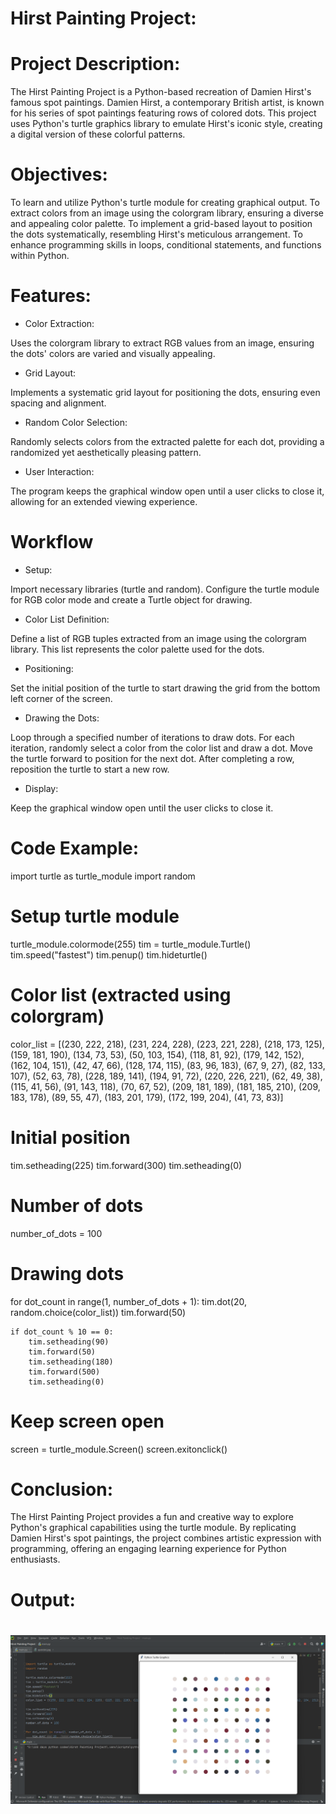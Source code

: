 # Hirst Painting Project:

# Project Description:

The Hirst Painting Project is a Python-based recreation of Damien Hirst's famous spot paintings. Damien Hirst, a contemporary British artist, is known for his series of spot paintings featuring rows of colored dots. This project uses Python's turtle graphics library to emulate Hirst's iconic style, creating a digital version of these colorful patterns.

# Objectives:

To learn and utilize Python's turtle module for creating graphical output.
To extract colors from an image using the colorgram library, ensuring a diverse and appealing color palette.
To implement a grid-based layout to position the dots systematically, resembling Hirst's meticulous arrangement.
To enhance programming skills in loops, conditional statements, and functions within Python.

# Features:

- Color Extraction:

Uses the colorgram library to extract RGB values from an image, ensuring the dots' colors are varied and visually appealing.

- Grid Layout:

Implements a systematic grid layout for positioning the dots, ensuring even spacing and alignment.

- Random Color Selection:

Randomly selects colors from the extracted palette for each dot, providing a randomized yet aesthetically pleasing pattern.

- User Interaction:

The program keeps the graphical window open until a user clicks to close it, allowing for an extended viewing experience.

# Workflow

- Setup:

Import necessary libraries (turtle and random).
Configure the turtle module for RGB color mode and create a Turtle object for drawing.

- Color List Definition:

Define a list of RGB tuples extracted from an image using the colorgram library. This list represents the color palette used for the dots.

- Positioning:

Set the initial position of the turtle to start drawing the grid from the bottom left corner of the screen.

- Drawing the Dots:

Loop through a specified number of iterations to draw dots.
For each iteration, randomly select a color from the color list and draw a dot.
Move the turtle forward to position for the next dot.
After completing a row, reposition the turtle to start a new row.

- Display:

Keep the graphical window open until the user clicks to close it.

# Code Example:
import turtle as turtle_module
import random

# Setup turtle module
turtle_module.colormode(255)
tim = turtle_module.Turtle()
tim.speed("fastest")
tim.penup()
tim.hideturtle()

# Color list (extracted using colorgram)
color_list = [(230, 222, 218), (231, 224, 228), (223, 221, 228), (218, 173, 125), 
              (159, 181, 190), (134, 73, 53), (50, 103, 154), (118, 81, 92), 
              (179, 142, 152), (162, 104, 151), (42, 47, 66), (128, 174, 115), 
              (83, 96, 183), (67, 9, 27), (82, 133, 107), (52, 63, 78), 
              (228, 189, 141), (194, 91, 72), (220, 226, 221), (62, 49, 38), 
              (115, 41, 56), (91, 143, 118), (70, 67, 52), (209, 181, 189), 
              (181, 185, 210), (209, 183, 178), (89, 55, 47), (183, 201, 179), 
              (172, 199, 204), (41, 73, 83)]

# Initial position
  tim.setheading(225)
  tim.forward(300)
  tim.setheading(0)

# Number of dots
  number_of_dots = 100

# Drawing dots
  for dot_count in range(1, number_of_dots + 1):
      tim.dot(20, random.choice(color_list))
      tim.forward(50)

    if dot_count % 10 == 0:
        tim.setheading(90)
        tim.forward(50)
        tim.setheading(180)
        tim.forward(500)
        tim.setheading(0)

# Keep screen open
  screen = turtle_module.Screen()
  screen.exitonclick()

# Conclusion:
The Hirst Painting Project provides a fun and creative way to explore Python's graphical capabilities using the turtle module. By replicating Damien Hirst's spot paintings, the project combines artistic expression with programming, offering an engaging learning experience for Python enthusiasts.

# Output:

<h1 align="center">
   <a href="https://google.com">
    <img src="./output.png">
   
    
</h1>
